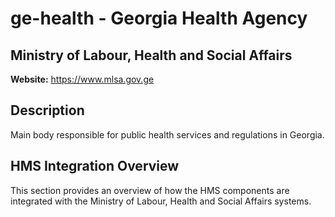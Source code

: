# ge-health - Georgia Health Agency

## Ministry of Labour, Health and Social Affairs

**Website:** https://www.mlsa.gov.ge

## Description

Main body responsible for public health services and regulations in Georgia.

## HMS Integration Overview

This section provides an overview of how the HMS components are integrated with the Ministry of Labour, Health and Social Affairs systems.
